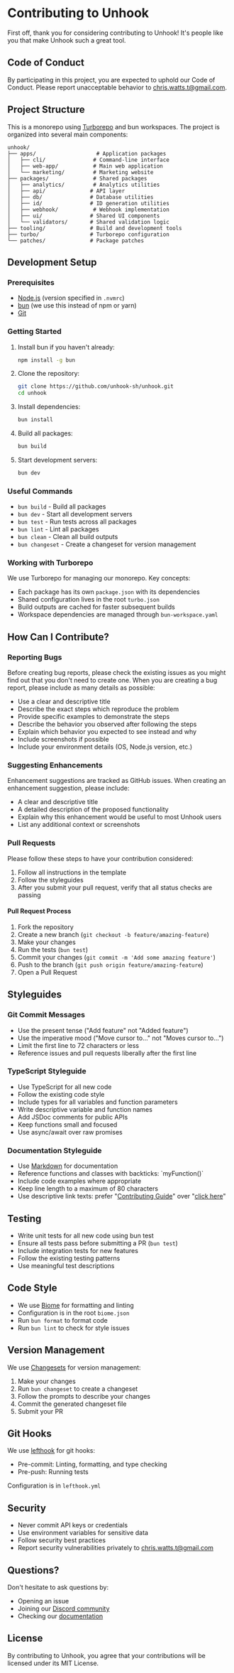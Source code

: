 # Contributing to Unhook

First off, thank you for considering contributing to Unhook! It's people like you that make Unhook such a great tool.

## Code of Conduct

By participating in this project, you are expected to uphold our Code of Conduct. Please report unacceptable behavior to [chris.watts.t@gmail.com](mailto:chris.watts.t@gmail.com).

## Project Structure

This is a monorepo using [Turborepo](https://turbo.build/) and bun workspaces. The project is organized into several main components:

```
unhook/
├── apps/                   # Application packages
│   ├── cli/               # Command-line interface
│   ├── web-app/           # Main web application
│   └── marketing/         # Marketing website
├── packages/              # Shared packages
│   ├── analytics/         # Analytics utilities
│   ├── api/              # API layer
│   ├── db/               # Database utilities
│   ├── id/               # ID generation utilities
│   ├── webhook/           # Webhook implementation
│   ├── ui/               # Shared UI components
│   └── validators/       # Shared validation logic
├── tooling/              # Build and development tools
├── turbo/                # Turborepo configuration
└── patches/              # Package patches
```

## Development Setup

### Prerequisites

- [Node.js](https://nodejs.org/) (version specified in `.nvmrc`)
- [bun](https://bun.io/) (we use this instead of npm or yarn)
- [Git](https://git-scm.com/)

### Getting Started

1. Install bun if you haven't already:
   ```bash
   npm install -g bun
   ```

2. Clone the repository:
   ```bash
   git clone https://github.com/unhook-sh/unhook.git
   cd unhook
   ```

3. Install dependencies:
   ```bash
   bun install
   ```

4. Build all packages:
   ```bash
   bun build
   ```

5. Start development servers:
   ```bash
   bun dev
   ```

### Useful Commands

- `bun build` - Build all packages
- `bun dev` - Start all development servers
- `bun test` - Run tests across all packages
- `bun lint` - Lint all packages
- `bun clean` - Clean all build outputs
- `bun changeset` - Create a changeset for version management

### Working with Turborepo

We use Turborepo for managing our monorepo. Key concepts:

- Each package has its own `package.json` with its dependencies
- Shared configuration lives in the root `turbo.json`
- Build outputs are cached for faster subsequent builds
- Workspace dependencies are managed through `bun-workspace.yaml`

## How Can I Contribute?

### Reporting Bugs

Before creating bug reports, please check the existing issues as you might find out that you don't need to create one. When you are creating a bug report, please include as many details as possible:

* Use a clear and descriptive title
* Describe the exact steps which reproduce the problem
* Provide specific examples to demonstrate the steps
* Describe the behavior you observed after following the steps
* Explain which behavior you expected to see instead and why
* Include screenshots if possible
* Include your environment details (OS, Node.js version, etc.)

### Suggesting Enhancements

Enhancement suggestions are tracked as GitHub issues. When creating an enhancement suggestion, please include:

* A clear and descriptive title
* A detailed description of the proposed functionality
* Explain why this enhancement would be useful to most Unhook users
* List any additional context or screenshots

### Pull Requests

Please follow these steps to have your contribution considered:

1. Follow all instructions in the template
2. Follow the styleguides
3. After you submit your pull request, verify that all status checks are passing

#### Pull Request Process

1. Fork the repository
2. Create a new branch (`git checkout -b feature/amazing-feature`)
3. Make your changes
4. Run the tests (`bun test`)
5. Commit your changes (`git commit -m 'Add some amazing feature'`)
6. Push to the branch (`git push origin feature/amazing-feature`)
7. Open a Pull Request

## Styleguides

### Git Commit Messages

* Use the present tense ("Add feature" not "Added feature")
* Use the imperative mood ("Move cursor to..." not "Moves cursor to...")
* Limit the first line to 72 characters or less
* Reference issues and pull requests liberally after the first line

### TypeScript Styleguide

* Use TypeScript for all new code
* Follow the existing code style
* Include types for all variables and function parameters
* Write descriptive variable and function names
* Add JSDoc comments for public APIs
* Keep functions small and focused
* Use async/await over raw promises

### Documentation Styleguide

* Use [Markdown](https://guides.github.com/features/mastering-markdown/) for documentation
* Reference functions and classes with backticks: \`myFunction()\`
* Include code examples where appropriate
* Keep line length to a maximum of 80 characters
* Use descriptive link texts: prefer "[Contributing Guide](#)" over "[click here](#)"

## Testing

* Write unit tests for all new code using bun test
* Ensure all tests pass before submitting a PR (`bun test`)
* Include integration tests for new features
* Follow the existing testing patterns
* Use meaningful test descriptions

## Code Style

* We use [Biome](https://biomejs.dev/) for formatting and linting
* Configuration is in the root `biome.json`
* Run `bun format` to format code
* Run `bun lint` to check for style issues

## Version Management

We use [Changesets](https://github.com/changesets/changesets) for version management:

1. Make your changes
2. Run `bun changeset` to create a changeset
3. Follow the prompts to describe your changes
4. Commit the generated changeset file
5. Submit your PR

## Git Hooks

We use [lefthook](https://github.com/evilmartians/lefthook) for git hooks:
* Pre-commit: Linting, formatting, and type checking
* Pre-push: Running tests

Configuration is in `lefthook.yml`

## Security

* Never commit API keys or credentials
* Use environment variables for sensitive data
* Follow security best practices
* Report security vulnerabilities privately to [chris.watts.t@gmail.com](mailto:chris.watts.t@gmail.com)

## Questions?

Don't hesitate to ask questions by:
* Opening an issue
* Joining our [Discord community](https://discord.gg/unhook)
* Checking our [documentation](https://docs.unhook.sh)

## License

By contributing to Unhook, you agree that your contributions will be licensed under its MIT License.
